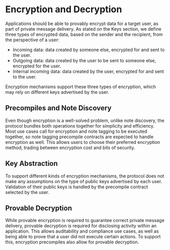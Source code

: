# Encryption and Decryption

Applications should be able to provably encrypt data for a target user, as part of private message delivery. As stated on the Keys section, we define three types of encrypted data, based on the sender and the recipient, from the perspective of a user:

- Incoming data: data created by someone else, encrypted for and sent to the user.
- Outgoing data: data created by the user to be sent to someone else, encrypted for the user.
- Internal incoming data: data created by the user, encrypted for and sent to the user.

Encryption mechanisms support these three types of encryption, which may rely on different keys advertised by the user.

## Precompiles and Note Discovery

Even though encryption is a well-solved problem, unlike note discovery, the protocol bundles both operations together for simplicity and efficiency. Most use cases call for encryption and note tagging to be executed together, so note tagging precompile contracts are expected to handle encryption as well. This allows users to choose their preferred encryption method, trading between encryption cost and bits of security.

## Key Abstraction

To support different kinds of encryption mechanisms, the protocol does not make any assumptions on the type of public keys advertised by each user. Validation of their public keys is handled by the precompile contract selected by the user.

## Provable Decryption

While provable encryption is required to guarantee correct private message delivery, provable decryption is required for disclosing activity within an application. This allows auditability and compliance use cases, as well as being able to prove that a user did not execute certain actions. To support this, encryption precompiles also allow for provable decryption.
